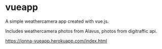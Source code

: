 # vueapp

A simple weathercamera app created with vue.js.

Includes weathercamera photos from Alavus, photos from digitraffic api.

https://jonna-vueapp.herokuapp.com/index.html
